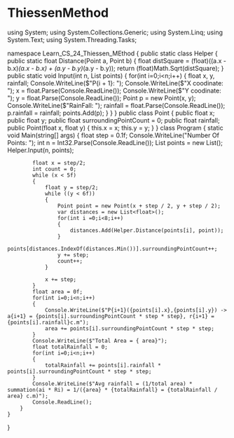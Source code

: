 # ThiessenMethod
using System;
using System.Collections.Generic;
using System.Linq;
using System.Text;
using System.Threading.Tasks;

namespace Learn_CS_24_Thiessen_MEthod
{
    public static class Helper
    {
        public static float Distance(Point a, Point b)
        {
            float distSquare = (float)((a.x - b.x)*(a.x - b.x) + (a.y - b.y)*(a.y - b.y));
            return (float)Math.Sqrt(distSquare);
        }
        public static void Input(int n, List<Point> points)
        {
            for(int i=0;i<n;i++)
            {
                float x, y, rainfall;
                Console.WriteLine($"P{i + 1}: ");
                Console.WriteLine($"X coodinate: ");
                x = float.Parse(Console.ReadLine());
                Console.WriteLine($"Y coodinate: ");
                y = float.Parse(Console.ReadLine());
                Point p = new Point(x, y);
                Console.WriteLine($"RainFall: ");
                rainfall = float.Parse(Console.ReadLine());
                p.rainfall = rainfall;
                points.Add(p);
            }
        }
    }
    public class Point
    {
        public float x;
        public float y;
        public float surroundingPointCount = 0;
        public float rainfall;
        public Point(float x, float y)
        {
            this.x = x;
            this.y = y;
        }
    }
    class Program
    {
        static void Main(string[] args)
        {
            float step = 0.1f;
            Console.WriteLine("Number Of Points: ");
            int n = Int32.Parse(Console.ReadLine());
            List<Point> points = new List<Point>();
            Helper.Input(n, points);
            
            float x = step/2;
            int count = 0;
            while (x < 5f)
            {
                float y = step/2;
                while ((y < 6f))
                {
                    Point point = new Point(x + step / 2, y + step / 2);
                    var distances = new List<float>();
                    for(int i =0;i<8;i++)
                    {
                        distances.Add(Helper.Distance(points[i], point));
                    }
                    points[distances.IndexOf(distances.Min())].surroundingPointCount++;
                    y += step;
                    count++;
                }

                x += step;
            }
            float area = 0f;
            for(int i=0;i<n;i++)
            {
                Console.WriteLine($"P{i+1}({points[i].x},{points[i].y}) -> a{i+1} = {points[i].surroundingPointCount * step * step}, r{i+1} = {points[i].rainfall}c.m");
                area += points[i].surroundingPointCount * step * step;
            }
            Console.WriteLine($"Total Area = { area}");
            float totalRainfall = 0;
            for(int i=0;i<n;i++)
            {
                totalRainfall += points[i].rainfall * points[i].surroundingPointCount * step * step;
            }
            Console.WriteLine($"Avg rainfall = (1/total area) * summation(ai * Ri) = 1/({area} * {totalRainfall} = {totalRainfall / area} c.m)");
            Console.ReadLine();
        }
    }
}
